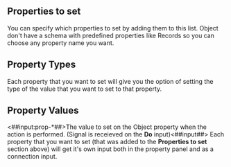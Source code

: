 ## Properties to set
You can specify which properties to set by adding them to this list. Object don't have a schema with predefined properties like Records so you can choose any property name you want.

## Property Types
Each property that you want to set will give you the option of setting the type of the value that you want to set to that property. 

## Property Values
<##input:prop-*##>The value to set on the Object property when the action is performed. (Signal is receieved on the **Do** input)<##input##> Each property that you want to set (that was added to the **Properties to set** section above) will get it's own input both in the property panel and as a connection input.